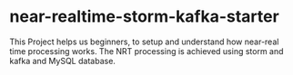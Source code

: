 # near-realtime-storm-kafka-starter
This Project helps us beginners, to setup and understand how near-real time processing works. The NRT processing is achieved using storm and kafka and MySQL database.
